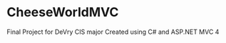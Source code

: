 CheeseWorldMVC
==============

Final Project for DeVry CIS major
Created using C# and ASP.NET MVC 4
